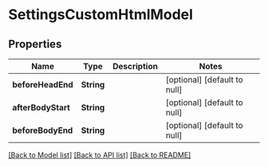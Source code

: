 # SettingsCustomHtmlModel
## Properties

| Name | Type | Description | Notes |
|------------ | ------------- | ------------- | -------------|
| **beforeHeadEnd** | **String** |  | [optional] [default to null] |
| **afterBodyStart** | **String** |  | [optional] [default to null] |
| **beforeBodyEnd** | **String** |  | [optional] [default to null] |

[[Back to Model list]](../README.md#documentation-for-models) [[Back to API list]](../README.md#documentation-for-api-endpoints) [[Back to README]](../README.md)


